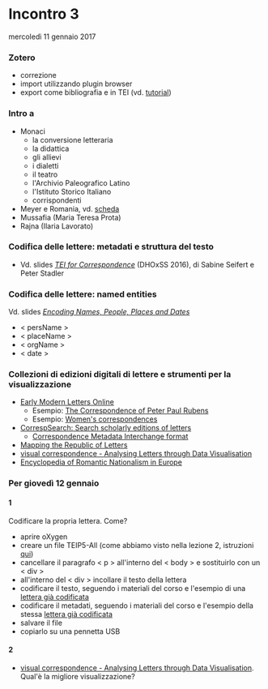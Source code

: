 # Incontro 3
mercoledì 11 gennaio 2017

### Zotero 
- correzione
- import utilizzando plugin browser
- export come bibliografia e in TEI (vd. [tutorial](zotero_export.md))
	
### Intro a 
- Monaci
	- la conversione letteraria
	- la didattica
	- gli allievi
	- i dialetti
	- il teatro
	- l'Archivio Paleografico Latino
	- l'Istituto Storico Italiano
	- corrispondenti
- Meyer e Romania, vd. [scheda](meyer_romania.md)
- Mussafia (Maria Teresa Prota)
- Rajna (Ilaria Lavorato)

### Codifica delle lettere: metadati e struttura del testo
- Vd. slides [*TEI for Correspondence*](https://drive.google.com/file/d/0B_1qUxvG29kvekJDZzQzZ1JZT0E/view) (DHOxSS 2016), di Sabine Seifert e Peter Stadler

### Codifica delle lettere: named entities
Vd. slides [*Encoding Names, People, Places and
Dates*](http://tei.it.ox.ac.uk/Talks/2015-07-dhoxss/Talks/4-name-place-date.pdf)

- < persName >
- < placeName >
- < orgName >
- < date >

### Collezioni di edizioni digitali di lettere e strumenti per la visualizzazione
- [Early Modern Letters Online](http://emlo.bodleian.ox.ac.uk/home)
	- Esempio: [The Correspondence of Peter Paul Rubens ](http://emlo.bodleian.ox.ac.uk/blog/?catalogue=peter-paul-rubens)
	- Esempio: [Women's correspondences](http://emlo.bodleian.ox.ac.uk/forms/advanced?people_gend=female)
- [CorrespSearch: Search scholarly editions of letters](http://correspsearch.net/data.xql?l=en)
	- [Correspondence Metadata Interchange format](http://correspsearch.net/index.xql?id=participate_cmi-format)
- [Mapping the Republic of Letters](http://republicofletters.stanford.edu/index.html)
- [visual correspondence - Analysing Letters through Data Visualisation](http://letters.nialloleary.ie/)
- [Encyclopedia of Romantic Nationalism in Europe](http://romanticnationalism.net/viewer.p/21/59)

### Per giovedì 12 gennaio
#### 1
Codificare la propria lettera. Come?

- aprire oXygen
- creare un file TEIP5-All (come abbiamo visto nella lezione 2, istruzioni [qui](http://tei.it.ox.ac.uk/Talks/2015-07-dhoxss/oxygen-exercise/oxygen-exercise.xml))
- cancellare il paragrafo < p > all'interno del < body > e sostituirlo con un < div >
- all'interno del < div > incollare il testo della lettera
- codificare il testo, seguendo i materiali del corso e l'esempio di una [lettera  già codificata](18731122-monaci-ascoli.xml)
- codificare il metadati, seguendo i materiali del corso e l'esempio della stessa [lettera  già codificata](18731122-monaci-ascoli.xml)
- salvare il file
- copiarlo su una pennetta USB

#### 2
- [visual correspondence - Analysing Letters through Data Visualisation](http://letters.nialloleary.ie/). Qual'è la migliore visualizzazione?